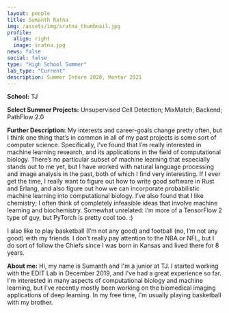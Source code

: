 ```yaml
---
layout: people
title: Sumanth Ratna
img: /assets/img/sratna_thumbnail.jpg
profile:
  align: right
  image: sratna.jpg
news: false
social: false
type: "High School Summer"
lab_type: "Current"
description: Summer Intern 2020, Mentor 2021
---
```


**School:** TJ

**Select Summer Projects:** Unsupervised Cell Detection; MixMatch; Backend; PathFlow 2.0

**Further Description:** My interests and career-goals change pretty often, but I think one thing that’s in common in all of my past projects is some sort of computer science. Specifically, I’ve found that I’m really interested in machine learning research, and its applications in the field of computational biology. There’s no particular subset of machine learning that especially stands out to me yet, but I have worked with natural language processing and image analysis in the past, both of which I find very interesting. If I ever get the time, I really want to figure out how to write good software in Rust and Erlang, and also figure out how we can incorporate probabilistic machine learning into computational biology. I’ve also found that I like chemistry; I often think of completely infeasible ideas that involve machine learning and biochemistry. Somewhat unrelated: I’m more of a TensorFlow 2 type of guy, but PyTorch is pretty cool too. :)


I also like to play basketball (I’m not any good) and football (no, I’m not any good) with my friends. I don’t really pay attention to the NBA or NFL, but I do sort of follow the Chiefs since I was born in Kansas and lived there for 8 years.

**About me:**
Hi, my name is Sumanth and I'm a junior at TJ. I started working with the EDIT Lab in December 2019, and I've had a great experience so far. I'm interested in many aspects of computational biology and machine learning, but I've recently mostly been working on the biomedical imaging applications of deep learning. In my free time, I'm usually playing basketball with my brother. 
